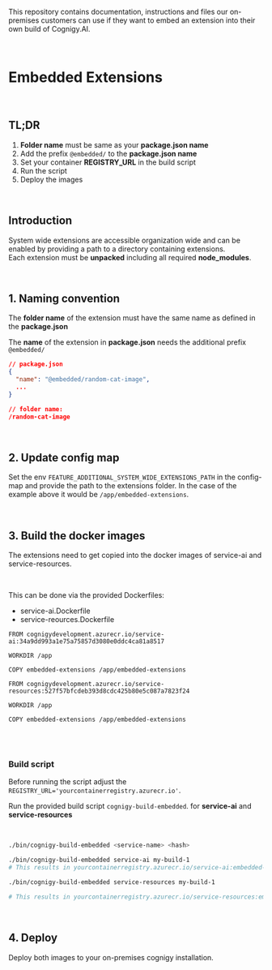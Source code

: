 

This repository contains documentation, instructions and files our on-premises customers can use if they want to embed an extension into their own build of Cognigy.AI.

<br>

# Embedded Extensions

<br>

## TL;DR
1. **Folder name** must be same as your **package.json name**
2. Add the prefix `@embedded/` to the **package.json name**
3. Set your container **REGISTRY_URL** in the build script 
4. Run the script
5. Deploy the images

<br>

## Introduction

System wide extensions are accessible organization wide and can be enabled by providing a path to a directory containing extensions. 
<br> 
Each extension must be **unpacked** including all required **node_modules**.


<br>

## 1. Naming convention

The **folder name** of the extension must have the same name as defined in the **package.json**


The **name** of the extension in **package.json** needs the additional prefix `@embedded/`

```json
// package.json
{
  "name": "@embedded/random-cat-image",  
  ...
}

// folder name:
/random-cat-image
```

<br>

## 2. Update config map

Set the env `FEATURE_ADDITIONAL_SYSTEM_WIDE_EXTENSIONS_PATH` in the config-map and provide the path to the extensions folder. In the case of the example above it would be `/app/embedded-extensions`.

<br>

## 3. Build the docker images

The extensions need to get copied into the docker images of service-ai and service-resources. 

<br> 

This can be done via the provided Dockerfiles:
 - service-ai.Dockerfile 
 - service-reources.Dockerfile


```docker
FROM cognigydevelopment.azurecr.io/service-ai:34a9dd993a1e75a75857d3080e0ddc4ca81a8517

WORKDIR /app

COPY embedded-extensions /app/embedded-extensions
```

```docker
FROM cognigydevelopment.azurecr.io/service-resources:527f57bfcdeb393d8cdc425b80e5c087a7823f24

WORKDIR /app

COPY embedded-extensions /app/embedded-extensions
``` 

<br><br>

### Build script

Before running the script adjust the `REGISTRY_URL='yourcontainerregistry.azurecr.io'`.

Run the provided build script `cognigy-build-embedded`. for **service-ai** and **service-resources**

<br>

```bash
./bin/cognigy-build-embedded <service-name> <hash>

./bin/cognigy-build-embedded service-ai my-build-1
# This results in yourcontainerregistry.azurecr.io/service-ai:embedded-extensions-my-build-1
```

```bash
./bin/cognigy-build-embedded service-resources my-build-1

# This results in yourcontainerregistry.azurecr.io/service-resources:embedded-extensions-my-build-1
```

<br>

## 4. Deploy 

Deploy both images to your on-premises cognigy installation.

<br>


<br><br>


